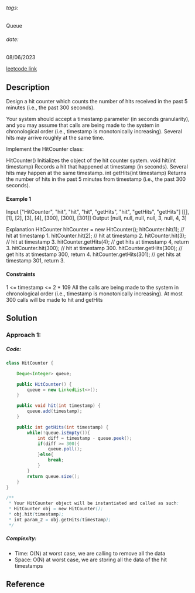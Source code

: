###### tags:

Queue

###### date:

08/06/2023

[leetcode link](https://leetcode.com/problems/design-hit-counter/)

## **Description**

Design a hit counter which counts the number of hits received in the past 5 minutes (i.e., the past 300 seconds).

Your system should accept a timestamp parameter (in seconds granularity), and you may assume that calls are being made to the system in chronological order (i.e., timestamp is monotonically increasing). Several hits may arrive roughly at the same time.

Implement the HitCounter class:

HitCounter() Initializes the object of the hit counter system.
void hit(int timestamp) Records a hit that happened at timestamp (in seconds). Several hits may happen at the same timestamp.
int getHits(int timestamp) Returns the number of hits in the past 5 minutes from timestamp (i.e., the past 300 seconds).

#### Example 1

Input
["HitCounter", "hit", "hit", "hit", "getHits", "hit", "getHits", "getHits"]
[[], [1], [2], [3], [4], [300], [300], [301]]
Output
[null, null, null, null, 3, null, 4, 3]

Explanation
HitCounter hitCounter = new HitCounter();
hitCounter.hit(1); // hit at timestamp 1.
hitCounter.hit(2); // hit at timestamp 2.
hitCounter.hit(3); // hit at timestamp 3.
hitCounter.getHits(4); // get hits at timestamp 4, return 3.
hitCounter.hit(300); // hit at timestamp 300.
hitCounter.getHits(300); // get hits at timestamp 300, return 4.
hitCounter.getHits(301); // get hits at timestamp 301, return 3.

#### Constraints

1 <= timestamp <= 2 \* 109
All the calls are being made to the system in chronological order (i.e., timestamp is monotonically increasing).
At most 300 calls will be made to hit and getHits

## **Solution**

### Approach 1:

##### Code:

```java
class HitCounter {

    Deque<Integer> queue;

    public HitCounter() {
        queue = new LinkedList<>();
    }

    public void hit(int timestamp) {
        queue.add(timestamp);
    }

    public int getHits(int timestamp) {
        while(!queue.isEmpty()){
            int diff = timestamp - queue.peek();
            if(diff >= 300){
                queue.poll();
            }else{
                break;
            }
        }
        return queue.size();
    }
}

/**
 * Your HitCounter object will be instantiated and called as such:
 * HitCounter obj = new HitCounter();
 * obj.hit(timestamp);
 * int param_2 = obj.getHits(timestamp);
 */
```

##### Complexity:

- Time: O(N) at worst case, we are calling to remove all the data
- Space: O(N) at worst case, we are storing all the data of the hit timestamps

## **Reference**
